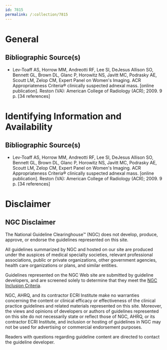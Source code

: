 ```yaml
---
id: 7815
permalink: /:collection/7815
---
```


# General

## Bibliographic Source(s)

- Lev-Toaff AS, Horrow MM, Andreotti RF, Lee SI, DeJesus Allison SO, Bennett GL, Brown DL, Glanc P, Horowitz NS, Javitt MC, Podrasky AE, Scoutt LM, Zelop CM, Expert Panel on Women's Imaging. ACR Appropriateness Criteria® clinically suspected adnexal mass. [online publication]. Reston (VA): American College of Radiology (ACR); 2009. 9 p. [34 references]

# Identifying Information and Availability

## Bibliographic Source(s)

- Lev-Toaff AS, Horrow MM, Andreotti RF, Lee SI, DeJesus Allison SO, Bennett GL, Brown DL, Glanc P, Horowitz NS, Javitt MC, Podrasky AE, Scoutt LM, Zelop CM, Expert Panel on Women's Imaging. ACR Appropriateness Criteria® clinically suspected adnexal mass. [online publication]. Reston (VA): American College of Radiology (ACR); 2009. 9 p. [34 references]

# Disclaimer

## NGC Disclaimer

The National Guideline Clearinghouse™ (NGC) does not develop, produce, approve, or endorse the guidelines represented on this site.

All guidelines summarized by NGC and hosted on our site are produced under the auspices of medical specialty societies, relevant professional associations, public or private organizations, other government agencies, health care organizations or plans, and similar entities.

Guidelines represented on the NGC Web site are submitted by guideline developers, and are screened solely to determine that they meet the [NGC Inclusion Criteria](/help-and-about/summaries/inclusion-criteria).

NGC, AHRQ, and its contractor ECRI Institute make no warranties concerning the content or clinical efficacy or effectiveness of the clinical practice guidelines and related materials represented on this site. Moreover, the views and opinions of developers or authors of guidelines represented on this site do not necessarily state or reflect those of NGC, AHRQ, or its contractor ECRI Institute, and inclusion or hosting of guidelines in NGC may not be used for advertising or commercial endorsement purposes.

Readers with questions regarding guideline content are directed to contact the guideline developer.

